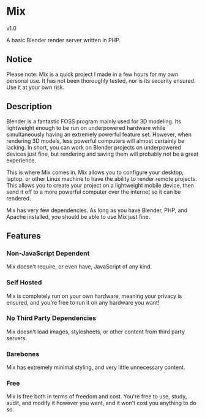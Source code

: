 # Mix
v1.0

A basic Blender render server written in PHP.


## Notice

Please note: Mix is a quick project I made in a few hours for my own personal use. It has not been thoroughly tested, nor is its security ensured. Use it at your own risk.


## Description

Blender is a fantastic FOSS program mainly used for 3D modeling. Its lightweight enough to be run on underpowered hardware while simultaneously having an extremely powerful feature set. However, when rendering 3D models, less powerful computers will almost certainly be lacking. In short, you can work on Blender projects on underpowered devices just fine, but rendering and saving them will probably not be a great experience.

This is where Mix comes in. Mix allows you to configure your desktop, laptop, or other Linux machine to have the ability to render remote projects. This allows you to create your project on a lightweight mobile device, then send it off to a more powerful computer over the internet so it can be rendered.

Mix has very few dependencies. As long as you have Blender, PHP, and Apache installed, you should be able to use Mix just fine.

## Features

### Non-JavaScript Dependent

Mix doesn't require, or even have, JavaScript of any kind.

### Self Hosted

Mix is completely run on your own hardware, meaning your privacy is ensured, and you're free to run it on any hardware you want!

### No Third Party Dependencies

Mix doesn't load images, stylesheets, or other content from third party servers.

### Barebones

Mix has extremely minimal styling, and very little unnecessary content.

### Free

Mix is free both in terms of freedom and cost. You're free to use, study, audit, and modify it however you want, and it won't cost you anything to do so.
